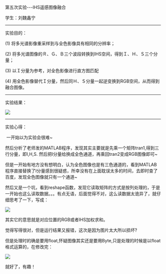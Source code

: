 第五次实验---IHS遥感图像融合

学生：刘魏鑫宁

---

实验目的：

(1) 将多光谱影像重采样到与全色影像具有相同的分辨率；

(2) 将多光谱图像的Ｒ、Ｇ、Ｂ三个波段转换到IHS空间，得到Ｉ、Ｈ、Ｓ三个分量；

(3) 以Ｉ分量为参考，对全色影像进行直方图匹配 

(4) 用全色影像替代Ｉ分量，然后同Ｈ、Ｓ分量一起逆变换到RGB空间，从而得到融合图像。

---

实验结果：

![](http://ww1.sinaimg.cn/large/006y6mwBly1fxlla99rclj30oe0oa1ky.jpg)

---

实验心得：

​	一开始以为实验会很难~

​	然后分析了老师发的MATLAB程序，发现其实主要就是先乘一个矩阵tran1,得到三行分量，即I,H,S. 然后把I分量给换成全色通道，再乘回tran2变成RGB图像即可~

​	但是一开始有地方没有想明白，认为全色图像也是有三色通道的，看到MATLAB程序直接替换了I分量感到很疑惑，所幸没有在上面耽误太多的时间，去即时查了百度，发现全色图像就只有一个通道~

​	然后又是一个坑，看到reshape函数，发现它读取矩阵的方式是按列处理的，于是一开始也这么读取数据。。。有点无语，后面觉得不对，这么读数据太诡异了，就仔细思考了一下，写成：

![](http://ww1.sinaimg.cn/large/006y6mwBly1fxll4aj7wjj30zd0c4754.jpg)

其实它的意思就是对应位置的RGB或者IHS加权求和。

觉得写得很对，但是运行结果又报错，这次是因为图片太大所以损坏?

但是处理时的确是要用float,怀疑图像其实还是要用Byte,只是处理的时候是以float格式运算的，在修改完：

![](http://ww1.sinaimg.cn/large/006y6mwBly1fxll88k5obj30pw03taa3.jpg)

就好了，有趣！



